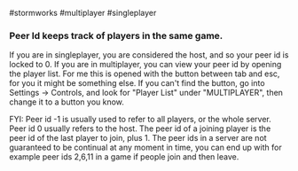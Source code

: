 #stormworks #multiplayer #singleplayer 
### Peer Id keeps track of players in the same game.
If you are in singleplayer, you are considered the host, and so your peer id is locked to 0.
If you are in multiplayer, you can view your peer id by opening the player list.
For me this is opened with the button between tab and esc, for you it might be something else.
If you can't find the button, go into Settings -> Controls, and look for "Player List" under "MULTIPLAYER", then change it to a button you know.

FYI:
Peer id -1 is usually used to refer to all players, or the whole server.
Peer id 0 usually refers to the host.
The peer id of a joining player is the peer id of the last player to join, plus 1.
The peer ids in a server are not guaranteed to be continual at any moment in time, you can end up with for example peer ids 2,6,11 in a game if people join and then leave.
